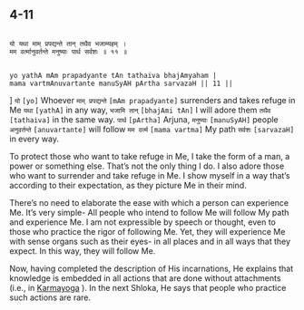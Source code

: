 ## 4-11


```shloka-sa

यो यथा माम् प्रपद्यन्ते तान् तथैव भजाम्यहम् ।
मम वर्त्मानुवर्तन्ते मनुष्याः पार्थ सर्वशः ॥ ११ ॥
```
```shloka-sa-hk

yo yathA mAm prapadyante tAn tathaiva bhajAmyaham |
mama vartmAnuvartante manuSyAH pArtha sarvazaH || 11 ||
```
] `यो` `[yo]` Whoever `माम् प्रपद्यन्ते` `[mAm prapadyante]` surrenders and takes refuge in Me `यथा` `[yathA]` in any way, `भजामि तान्` `[bhajAmi tAn]` I will adore them `तथैव` `[tathaiva]` in the same way. `पार्थ` `[pArtha]` Arjuna, `मनुष्याः` `[manuSyAH]` people `अनुवर्तन्ते` `[anuvartante]` will follow `मम वर्त्म` `[mama vartma]` My path `सर्वशः` `[sarvazaH]` in every way.



To protect those who want to take refuge in Me, I take the form of a man, a power or something else. That’s not the only thing I do. I also adore those who want to surrender and take refuge in Me. I show myself in a way that’s according to their expectation, as they picture Me in their mind.

There’s no need to elaborate the ease with which a person can experience Me. It’s very simple- All people who intend to follow Me will follow My path and experience Me. I am not expressible by speech or thought, even to those who practice the rigor of following Me. Yet, they will experience Me with sense organs such as their eyes- in all places and in all ways that they expect. In this way, they will follow Me.

Now, having completed the description of His incarnations, He explains that knowledge is embedded in all actions that are done without attachments (i.e., in 
[Karmayoga](karmayoga)
). In the next Shloka, He says that people who practice such actions are rare.


